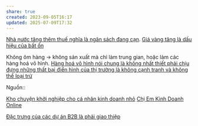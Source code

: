 ```yaml
---
share: true
created: 2023-09-05T16:17
updated: 2025-07-09T17:32
---
```


[Nhà nước tăng thêm thuế nghĩa là ngân sách đang cạn](../../../../%E2%9A%A1Hi%E1%BB%83u%20bi%E1%BA%BFt%20s%C3%A2u/Kinh%20t%E1%BA%BF/Kinh%20t%E1%BA%BF%20v%C4%A9%20m%C3%B4,%20to%C3%A0n%20c%E1%BA%A7u%20ho%C3%A1/Nh%C3%A0%20n%C6%B0%E1%BB%9Bc%20t%C4%83ng%20th%C3%AAm%20thu%E1%BA%BF%20ngh%C4%A9a%20l%C3%A0%20ng%C3%A2n%20s%C3%A1ch%20%C4%91ang%20c%E1%BA%A1n.md). [Giá vàng tăng là dấu hiệu của bất ổn](../../../../%E2%9A%A1Hi%E1%BB%83u%20bi%E1%BA%BFt%20s%C3%A2u/Kinh%20t%E1%BA%BF/Kinh%20t%E1%BA%BF%20v%C4%A9%20m%C3%B4,%20to%C3%A0n%20c%E1%BA%A7u%20ho%C3%A1/Ti%E1%BB%81n,%20v%C3%A0ng/Gi%C3%A1%20v%C3%A0ng%20t%C4%83ng%20l%C3%A0%20d%E1%BA%A5u%20hi%E1%BB%87u%20c%E1%BB%A7a%20b%E1%BA%A5t%20%E1%BB%95n.md)

Không ôm hàng → không sản xuất mà chỉ làm trung gian, hoặc làm các hàng hoá vô hình. [Hàng hoá vô hình nói chung là không nhất thiết phải chịu đựng những thất bại điển hình của thị trường là không cạnh tranh và không thể loại trừ](../../../../%E2%9A%A1Hi%E1%BB%83u%20bi%E1%BA%BFt%20s%C3%A2u/Kinh%20t%E1%BA%BF/H%C3%A0ng%20ho%C3%A1%20v%C3%B4%20h%C3%ACnh%20n%C3%B3i%20chung%20l%C3%A0%20kh%C3%B4ng%20nh%E1%BA%A5t%20thi%E1%BA%BFt%20ph%E1%BA%A3i%20ch%E1%BB%8Bu%20%C4%91%E1%BB%B1ng%20nh%E1%BB%AFng%20th%E1%BA%A5t%20b%E1%BA%A1i%20%C4%91i%E1%BB%83n%20h%C3%ACnh%20c%E1%BB%A7a%20th%E1%BB%8B%20tr%C6%B0%E1%BB%9Dng%20l%C3%A0%20kh%C3%B4ng%20c%E1%BA%A1nh%20tranh%20v%C3%A0%20kh%C3%B4ng%20th%E1%BB%83%20lo%E1%BA%A1i%20tr%E1%BB%AB.md)

Nguồn:: 

[Kho chuyện khởi nghiệp cho cá nhân kinh doanh nhỏ](https://avayha.com/)
[Chị Em Kinh Doanh Online](https://www.facebook.com/groups/482840957460226)

[Đặc trưng của các dự án B2B là phải giao thiệp](../../../../%E2%9A%A1Hi%E1%BB%83u%20bi%E1%BA%BFt%20s%C3%A2u/M%C3%B4%20h%C3%ACnh%20nh%C3%A2n%20s%E1%BB%B1/%C4%90%E1%BA%B7c%20tr%C6%B0ng%20c%E1%BB%A7a%20c%C3%A1c%20d%E1%BB%B1%20%C3%A1n%20B2B%20l%C3%A0%20ph%E1%BA%A3i%20giao%20thi%E1%BB%87p.md)
